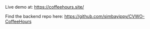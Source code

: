 

Live demo at: https://coffeehours.site/

Find the backend repo here: https://github.com/simbayippy/CVWO-CoffeeHours